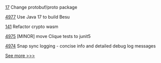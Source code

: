 
[17](https://github.com/hyperledger-labs/cckit/pull/17) Change protobuf/proto package

[4977](https://github.com/hyperledger/besu/pull/4977) Use Java 17 to build Besu 

[141](https://github.com/hyperledger/iroha-javascript/pull/141) Refactor crypto wasm

[4975](https://github.com/hyperledger/besu/pull/4975) [MINOR] move Clique tests to junit5

[4974](https://github.com/hyperledger/besu/pull/4974) Snap sync logging - concise info and detailed debug log messages


[See more >>>](https://start-here.hyperledger.org/pull-requests)
